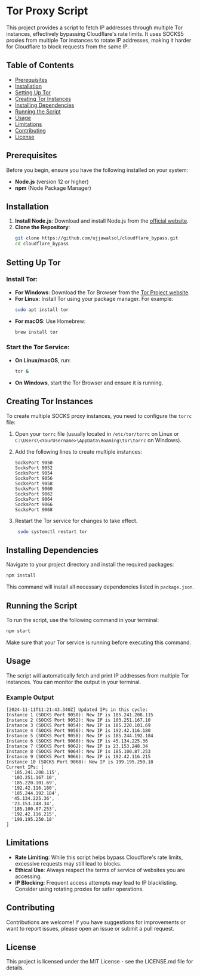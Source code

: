 # Tor Proxy Script

This project provides a script to fetch IP addresses through multiple Tor instances, effectively bypassing Cloudflare's rate limits. It uses SOCKS5 proxies from multiple Tor instances to rotate IP addresses, making it harder for Cloudflare to block requests from the same IP.

## Table of Contents

- [Prerequisites](#prerequisites)
- [Installation](#installation)
- [Setting Up Tor](#setting-up-tor)
- [Creating Tor Instances](#creating-tor-instances)
- [Installing Dependencies](#installing-dependencies)
- [Running the Script](#running-the-script)
- [Usage](#usage)
- [Limitations](#limitations)
- [Contributing](#contributing)
- [License](#license)

## Prerequisites

Before you begin, ensure you have the following installed on your system:

- **Node.js** (version 12 or higher)
- **npm** (Node Package Manager)

## Installation

1. **Install Node.js**: Download and install Node.js from the [official website](https://nodejs.org/).
2. **Clone the Repository**:
   ```bash
   git clone https://github.com/ujjawalsol/cloudflare_bypass.git
   cd cloudflare_bypass
   ```

## Setting Up Tor

### Install Tor:

- **For Windows**: Download the Tor Browser from the [Tor Project website](https://www.torproject.org/).
- **For Linux**: Install Tor using your package manager. For example:
  ```bash
  sudo apt install tor
  ```
- **For macOS**: Use Homebrew:
  ```bash
  brew install tor
  ```

### Start the Tor Service:

- **On Linux/macOS**, run:
  ```bash
  tor &
  ```
- **On Windows**, start the Tor Browser and ensure it is running.

## Creating Tor Instances

To create multiple SOCKS proxy instances, you need to configure the `torrc` file:

1. Open your `torrc` file (usually located in `/etc/tor/torrc` on Linux or `C:\Users\<YourUsername>\AppData\Roaming\tor\torrc` on Windows).
2. Add the following lines to create multiple instances:

   ```text
   SocksPort 9050
   SocksPort 9052
   SocksPort 9054
   SocksPort 9056
   SocksPort 9058
   SocksPort 9060
   SocksPort 9062
   SocksPort 9064
   SocksPort 9066
   SocksPort 9068
   ```

3. Restart the Tor service for changes to take effect.

   ```bash
    sudo systemctl restart tor
   ```

## Installing Dependencies

Navigate to your project directory and install the required packages:

```bash
npm install
```

This command will install all necessary dependencies listed in `package.json`.

## Running the Script

To run the script, use the following command in your terminal:

```bash
npm start
```

Make sure that your Tor service is running before executing this command.

## Usage

The script will automatically fetch and print IP addresses from multiple Tor instances. You can monitor the output in your terminal.

### Example Output

```text
[2024-11-11T11:21:43.340Z] Updated IPs in this cycle:
Instance 1 (SOCKS Port 9050): New IP is 185.241.208.115
Instance 2 (SOCKS Port 9052): New IP is 103.251.167.10
Instance 3 (SOCKS Port 9054): New IP is 185.220.101.69
Instance 4 (SOCKS Port 9056): New IP is 192.42.116.180
Instance 5 (SOCKS Port 9058): New IP is 185.244.192.184
Instance 6 (SOCKS Port 9060): New IP is 45.134.225.36
Instance 7 (SOCKS Port 9062): New IP is 23.153.248.34
Instance 8 (SOCKS Port 9064): New IP is 185.100.87.253
Instance 9 (SOCKS Port 9066): New IP is 192.42.116.215
Instance 10 (SOCKS Port 9068): New IP is 199.195.250.18
Current IPs: [
  '185.241.208.115',
  '103.251.167.10',
  '185.220.101.69',
  '192.42.116.180',
  '185.244.192.184',
  '45.134.225.36',
  '23.153.248.34',
  '185.100.87.253',
  '192.42.116.215',
  '199.195.250.18'
]
```

## Limitations

- **Rate Limiting**: While this script helps bypass Cloudflare's rate limits, excessive requests may still lead to blocks.
- **Ethical Use**: Always respect the terms of service of websites you are accessing.
- **IP Blocking**: Frequent access attempts may lead to IP blacklisting. Consider using rotating proxies for safer operations.

## Contributing

Contributions are welcome! If you have suggestions for improvements or want to report issues, please open an issue or submit a pull request.

## License

This project is licensed under the MIT License - see the LICENSE.md file for details.

